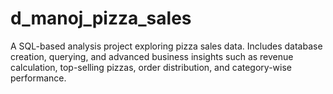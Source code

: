 # d_manoj_pizza_sales
A SQL-based analysis project exploring pizza sales data. Includes database creation, querying, and advanced business insights such as revenue calculation, top-selling pizzas, order distribution, and category-wise performance.
